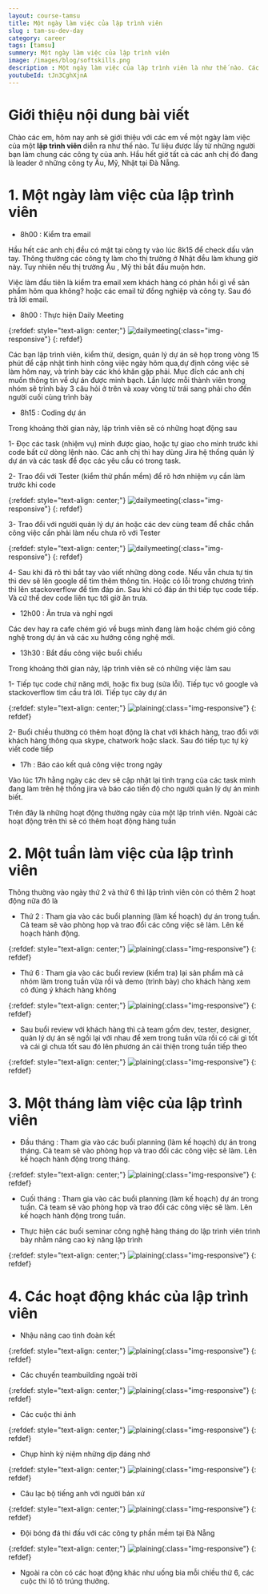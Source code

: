 ```yaml
---
layout: course-tamsu
title: Một ngày làm việc của lập trình viên
slug : tam-su-dev-day
category: career
tags: [tamsu]
summery: Một ngày làm việc của lập trình viên   
image: /images/blog/softskills.png
description : Một ngày làm việc của lập trình viên là như thế nào. Các lập trình viên làm gì trong ngày làm việc của mình. Các hoạt động của lập trình viên
youtubeId: tJn3CghXjnA
---
```


# **Giới thiệu nội dung bài viết**

Chào các em, hôm nay anh sẽ giới thiệu với các em về một ngày làm việc của một <b> lập trình viên </b> diễn ra như thế nào. Tư liệu được lấy từ những người bạn làm chung các công ty của anh. Hầu hết giờ tất cả các anh chị đó đang là leader ở những công ty Âu, Mỹ, Nhật tại Đà Nẵng.

# **1. Một ngày làm việc của lập trình viên**

- 8h00 : Kiểm tra email

Hầu hết các anh chị đều có mặt tại công ty vào lúc 8k15 để check dấu vân tay. Thông thường các công ty làm cho thị trường ở Nhật đều làm khung giờ này. Tuy nhiên nếu thị trường Âu , Mỹ thì bắt đầu muộn hơn. 

Việc làm đầu tiên là kiểm tra email xem khách hàng có phản hồi gì về sản phẩm hôm qua không? hoặc các email từ đồng nghiệp và công ty. Sau đó trả lời email.

- 8h00 : Thực hiện Daily Meeting

{:refdef: style="text-align: center;"}
![dailymeeting](/images/post/tamsu/dailymeeting.jpg){:class="img-responsive"}
{: refdef}

Các bạn lập trình viên, kiểm thử, design, quản lý dự án sẽ họp trong vòng 15 phút để cập nhật tình hình công việc ngày hôm qua,dự định công việc sẽ làm hôm nay, và trình bày các khó khăn gặp phải. Mục đích các anh chị muốn thông tin về dự án được minh bạch. Lần lược mỗi thành viên trong nhóm sẽ trình bày 3 câu hỏi ở trên và xoay vòng từ trái sang phải cho đến người cuối cùng trình bày

- 8h15 : Coding dự án

Trong khoảng thời gian này, lập trình viên sẽ có những hoạt động sau

1- Đọc các task (nhiệm vụ) mình được giao, hoặc tự giao cho mình trước khi code bất cứ dòng lệnh nào. Các anh chị thì hay dùng Jira hệ thống quản lý dự án và các task để đọc các yêu cầu có trong task.

2- Trao đổi với Tester (kiểm thử phần mềm) để rõ hơn nhiệm vụ cần làm trước khi code

{:refdef: style="text-align: center;"}
![dailymeeting](/images/post/tamsu/tester.jpg){:class="img-responsive"}
{: refdef}

3- Trao đổi với người quản lý dự án hoặc các dev cùng team để chắc chắn công việc cần phải làm nếu chưa rõ với Tester

{:refdef: style="text-align: center;"}
![dailymeeting](/images/post/tamsu/dev-pm.jpg){:class="img-responsive"}
{: refdef}

4- Sau khi đã rõ thì bắt tay vào viết những dòng code. Nếu vẫn chưa tự tin thì dev sẽ lên google dể tìm thêm thông tin. Hoặc có lỗi trong chương trình thì lên stackoverflow để tìm đáp án. Sau khi có đáp án thì tiếp tục code tiếp. Và cứ thế dev code liên tục tới giờ ăn trưa.

- 12h00 : Ăn trưa và nghỉ ngơi

Các dev hay ra cafe chém gió về bugs mình đang làm hoặc chém gió công nghệ trong dự án và các xu hướng công nghệ mới.

- 13h30 : Bắt đầu công việc buổi chiều

Trong khoảng thời gian này, lập trình viên sẽ có những việc làm sau

1- Tiếp tục code chứ năng mới, hoặc fix bug (sửa lỗi). Tiếp tục vô google và stackoverflow tìm cầu trả lời. Tiếp tục cày dự án

{:refdef: style="text-align: center;"}
![plaining](/images/post/tamsu/caycode.jpg){:class="img-responsive"}
{: refdef}

2- Buổi chiều thường có thêm hoạt động là chat với khách hàng, trao đổi với khách hàng thông qua skype, chatwork hoặc slack. Sau đó tiếp tục tự kỷ viết code tiếp

- 17h : Báo cáo kết quả công việc trong ngày

Vào lúc 17h hằng ngày các dev sẽ cập nhật lại tình trạng của các task mình đang làm trên hệ thống jira và báo cáo tiến độ cho người quản lý dự án mình biết.

Trên đây là những hoạt động thường ngày của một lập trình viên. Ngoài các hoạt động trên thì sẽ có thêm hoạt động hàng tuần

# **2. Một tuần làm việc của lập trình viên**

Thông thường vào ngày thứ 2 và thứ 6 thì lập trình viên còn có thêm 2 hoạt động nữa đó là

- Thứ 2 : Tham gia vào các buổi planning (làm kế hoạch) dự án trong tuần. Cả team sẽ vào phòng họp và trao đổi các công việc sẽ làm. Lên kế hoạch hành động. 

{:refdef: style="text-align: center;"}
![plaining](/images/post/tamsu/plainning.png){:class="img-responsive"}
{: refdef}


- Thứ 6 : Tham gia vào các buổi review (kiểm tra) lại sản phẩm mà cả nhóm làm trong tuần vừa rồi và demo (trình bày) cho khách hàng xem có đúng ý khách hàng không

{:refdef: style="text-align: center;"}
![plaining](/images/post/tamsu/review.jpg){:class="img-responsive"}
{: refdef}

- Sau buổi review với khách hàng thì cả team gồm dev, tester, designer, quản lý dự án sẽ ngồi lại với nhau để xem trong tuần vừa rồi có cái gì tốt và cái gì chưa tốt sau đó lên phương án cải thiện trong tuần tiếp theo


{:refdef: style="text-align: center;"}
![plaining](/images/post/tamsu/retropsective.jpg){:class="img-responsive"}
{: refdef}

# **3. Một tháng làm việc của lập trình viên**

- Đầu tháng : Tham gia vào các buổi planning (làm kế hoạch) dự án trong tháng. Cả team sẽ vào phòng họp và trao đổi các công việc sẽ làm. Lên kế hoạch hành động trong tháng.

{:refdef: style="text-align: center;"}
![plaining](/images/post/tamsu/planning-month.png){:class="img-responsive"}
{: refdef}

- Cuối tháng : Tham gia vào các buổi planning (làm kế hoạch) dự án trong tuần. Cả team sẽ vào phòng họp và trao đổi các công việc sẽ làm. Lên kế hoạch hành động trong tuần.



- Thực hiện các buổi seminar công nghệ hàng tháng do lập trình viên trình bày nhằm nâng cao kỷ năng lập trình

{:refdef: style="text-align: center;"}
![plaining](/images/post/tamsu/seminar.jpg){:class="img-responsive"}
{: refdef}

# **4. Các hoạt động khác của lập trình viên**

- Nhậu nâng cao tình đoàn kết

{:refdef: style="text-align: center;"}
![plaining](/images/post/tamsu/nhau.jpg){:class="img-responsive"}
{: refdef}

- Các chuyến teambuilding ngoài trời

{:refdef: style="text-align: center;"}
![plaining](/images/post/tamsu/buildingoutside.jpg){:class="img-responsive"}
{: refdef}

- Các cuộc thi ảnh

{:refdef: style="text-align: center;"}
![plaining](/images/post/tamsu/thianh.jpg){:class="img-responsive"}
{: refdef}

- Chụp hình kỷ niệm những dịp đáng nhớ

{:refdef: style="text-align: center;"}
![plaining](/images/post/tamsu/framgia.jpg){:class="img-responsive"}
{: refdef}

- Câu lạc bộ tiếng anh với người bản xứ

{:refdef: style="text-align: center;"}
![plaining](/images/post/tamsu/englishteacher.jpg){:class="img-responsive"}
{: refdef}

- Đội bóng đá thi đấu với các công ty phần mềm tại Đà Nẵng

{:refdef: style="text-align: center;"}
![plaining](/images/post/tamsu/football.jpg){:class="img-responsive"}
{: refdef}

- Ngoài ra còn có các hoạt động khác như uống bia mỗi chiều thứ 6, các cuộc thi lô tô trúng thưởng.



